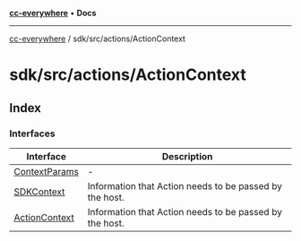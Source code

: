 [**cc-everywhere**](../../../../index.md) • **Docs**

***

[cc-everywhere](../../../../index.md) / sdk/src/actions/ActionContext

# sdk/src/actions/ActionContext

## Index

### Interfaces

| Interface | Description |
| ------ | ------ |
| [ContextParams](interfaces/ContextParams.md) | - |
| [SDKContext](interfaces/SDKContext.md) | Information that Action needs to be passed by the host. |
| [ActionContext](interfaces/ActionContext.md) | Information that Action needs to be passed by the host. |

